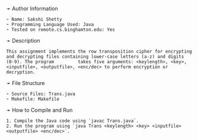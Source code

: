 
➛ Author Information

    ➛ Name: Sakshi Shetty
    ➛ Programming Language Used: Java
    ➛ Tested on remote.cs.binghamton.edu: Yes

➛ Description

    This assignment implements the row transposition cipher for encrypting and decrypting files containing lower-case letters (a-z) and digits (0-9). The program         takes five arguments: <keylength>, <key>, <inputfile>, <outputfile>, <enc/dec> to perform encryption or decryption.

➛ File Structure

    ➛ Source Files: Trans.java
    ➛ Makefile: Makefile

➛ How to Compile and Run

    1. Compile the Java code using `javac Trans.java`.
    2. Run the program using `java Trans <keylength> <key> <inputfile> <outputfile> <enc/dec>`.


